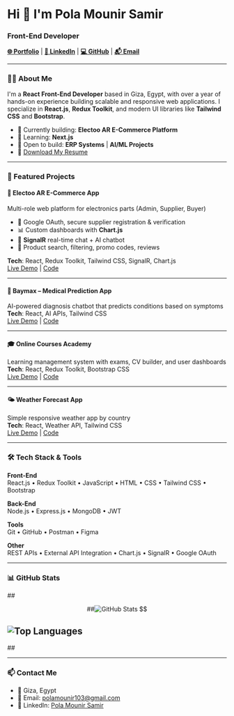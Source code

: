<h1 align="start">Hi 👋 I'm Pola Mounir Samir</h1>
<h3 align="start">Front-End Developer</h3>

<p align="start">
  <a href="https://polamounir.netlify.app/"><strong>🌐 Portfolio</strong></a> |
  <a href="https://www.linkedin.com/in/pola-mounir-samir/"><strong>🔗 LinkedIn</strong></a> |
  <a href="https://github.com/polamounir"><strong>💻 GitHub</strong></a> |
  <a href="mailto:polamounir103@gmail.com"><strong>📬 Email</strong></a>
</p>

---

### 🧑‍💻 About Me
I'm a **React Front-End Developer** based in Giza, Egypt, with over a year of hands-on experience building scalable and responsive web applications. I specialize in **React.js**, **Redux Toolkit**, and modern UI libraries like **Tailwind CSS** and **Bootstrap**.

- 🔭 Currently building: **Electoo AR E-Commerce Platform**
- 🌱 Learning: **Next.js**
- 🤝 Open to build: **ERP Systems** | **AI/ML Projects**
- 📄 [Download My Resume](https://polamounir.netlify.app/pola_mounir.pdf)

---

### 🚀 Featured Projects

#### 🛒 Electoo AR E-Commerce App
Multi-role web platform for electronics parts (Admin, Supplier, Buyer)
- 🔐 Google OAuth, secure supplier registration & verification
- 📊 Custom dashboards with **Chart.js**
- 💬 **SignalR** real-time chat + AI chatbot
- 🧾 Product search, filtering, promo codes, reviews

**Tech**: React, Redux Toolkit, Tailwind CSS, SignalR, Chart.js  
[Live Demo](https://medical-prediction.vercel.app/) | [Code](https://github.com/polamounir/medical-predictions)

---

#### 🏥 Baymax – Medical Prediction App
AI-powered diagnosis chatbot that predicts conditions based on symptoms  
**Tech**: React, AI APIs, Tailwind CSS  
[Live Demo](https://electroo.vercel.app/) | [Code](https://github.com/polamounir/electroo)

---

#### 🎓 Online Courses Academy
Learning management system with exams, CV builder, and user dashboards  
**Tech**: React, Redux Toolkit, Bootstrap CSS  
[Live Demo](https://sef-gold.vercel.app/) | [Code](https://github.com/polamounir/SEF/)

---

#### 🌤️ Weather Forecast App
Simple responsive weather app by country  
**Tech**: React, Weather API, Tailwind CSS  
[Live Demo](https://weather-app-pola-mounirs-projects.vercel.app/)  | [Code](https://github.com/polamounir/Weather-app)

---

### 🛠 Tech Stack & Tools

**Front-End**  
React.js • Redux Toolkit • JavaScript • HTML • CSS • Tailwind CSS • Bootstrap

**Back-End**  
Node.js • Express.js • MongoDB • JWT

**Tools**  
Git • GitHub • Postman • Figma

**Other**  
REST APIs • External API Integration • Chart.js • SignalR • Google OAuth

---

### 📊 GitHub Stats
##<p align="center">
  ##<img src="https://github-readme-stats.vercel.app/api?username=polamounir&show_icons=true&theme=react&hide_title=true" alt="GitHub Stats" />
  $$<br/>
 ## <img src="https://github-readme-stats.vercel.app/api/top-langs?username=polamounir&layout=compact&theme=react" alt="Top Languages" />
##</p>

---

### 📫 Contact Me

- 📍 Giza, Egypt
- 📧 Email: polamounir103@gmail.com
- 💼 LinkedIn: [Pola Mounir Samir](https://www.linkedin.com/in/pola-mounir-samir/)
